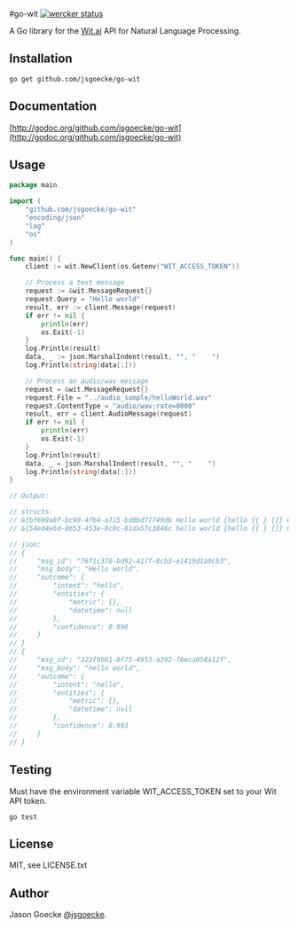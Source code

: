 #go-wit 
[![wercker status](https://app.wercker.com/status/db550f8016d3e02bd1d79d94bccf764b "wercker status")](https://app.wercker.com/project/bykey/db550f8016d3e02bd1d79d94bccf764b)

A Go library for the [Wit.ai](http://wit.ai) API for Natural Language Processing.

Installation
------------

	go get github.com/jsgoecke/go-wit

Documentation
-------------

[http://godoc.org/github.com/jsgoecke/go-wit](http://godoc.org/github.com/jsgoecke/go-wit)

Usage
-----

```go
package main

import (
	"github.com/jsgoecke/go-wit"
	"encoding/json"
	"log"
	"os"
)

func main() {
	client := wit.NewClient(os.Getenv("WIT_ACCESS_TOKEN"))

	// Process a text message
	request := &wit.MessageRequest{}
	request.Query = "Hello world"
	result, err := client.Message(request)
	if err != nil {
		println(err)
		os.Exit(-1)
	}
	log.Println(result)
	data, _ := json.MarshalIndent(result, "", "    ")
	log.Println(string(data[:]))

	// Process an audio/wav message
	request = &wit.MessageRequest{}
	request.File = "../audio_sample/helloWorld.wav"
	request.ContentType = "audio/wav;rate=8000"
	result, err = client.AudioMessage(request)
	if err != nil {
		println(err)
		os.Exit(-1)
	}
	log.Println(result)
	data, _ = json.MarshalIndent(result, "", "    ")
	log.Println(string(data[:]))
}

// Output:

// structs:
// &{bf699a8f-bc90-4fb4-a715-bd8bd77749db Hello world {hello {{ } []} 0.996}}
// &{54ed4e6d-0653-453e-8c0c-81da57c3846c hello world {hello {{ } []} 0.993}}

// json:
// {
//     "msg_id": "76f1c370-bd92-417f-8cb3-e1419d1a9cb3",
//     "msg_body": "Hello world",
//     "outcome": {
//         "intent": "hello",
//         "entities": {
//             "metric": {},
//             "datetime": null
//         },
//         "confidence": 0.996
//     }
// }
// {
//     "msg_id": "322f9b61-0f75-4953-a392-f8eca058a12f",
//     "msg_body": "hello world",
//     "outcome": {
//         "intent": "hello",
//         "entities": {
//             "metric": {},
//             "datetime": null
//         },
//         "confidence": 0.993
//     }
// }
```

Testing
-------

Must have the environment variable WIT_ACCESS_TOKEN set to your Wit API token.

	go test

License
-------

MIT, see LICENSE.txt

Author
------

Jason Goecke [@jsgoecke](http://twitter.com/jsgoecke).